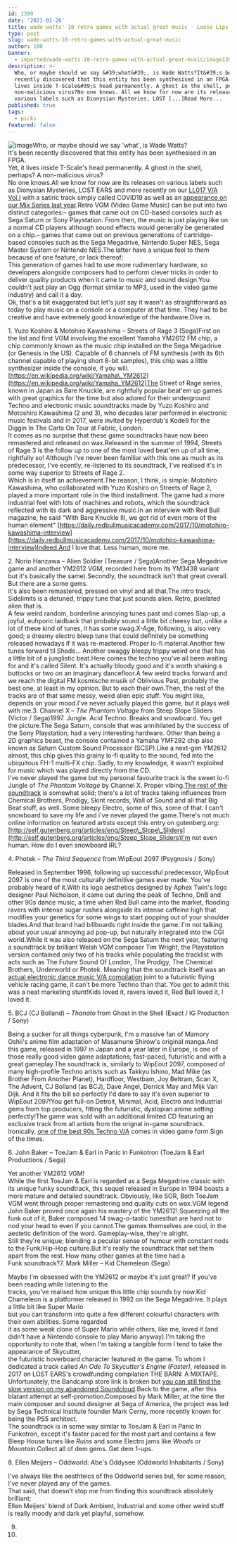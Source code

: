 ```yaml
---
id: 1399
date: '2021-01-26'
title: wade watts' 10 retro games with actual great music - Loose Lips
type: post
slug: wade-watts-10-retro-games-with-actual-great-music
author: 100
banner:
  - imported/wade-watts-10-retro-games-with-actual-great-music/image1399.jpeg
description: >-
  Who, or maybe should we say &#39;what&#39;, is Wade Watts?It&#39;s been
  recently discovered that this entity has been synthesised in an FPGA.Yet, it
  lives inside T-Scale&#39;s head permanently. A ghost in the shell, perhaps? A
  non-malicious virus?No one knows. All we know for now are its releases on
  various labels such as Dionysian Mysteries, LOST [...]Read More...
published: true
tags:
  - picks
featured: false
---
```

![image](../imported/wade-watts-10-retro-games-with-actual-great-music/image1399.jpeg)Who, or maybe should we say 'what', is Wade Watts?  
It's been recently discovered that this entity has been synthesised in an FPGA.  
Yet, it lives inside T-Scale's head permanently. A ghost in the shell, perhaps? A non-malicious virus?  
No one knows.All we know for now are its releases on various labels such as Dionysian Mysteries, LOST EARS and more recently on our [LL017 V/A Vol.I](https://looselips123.bandcamp.com/album/ll017-v-a-vol-i-in-aid-of-ruff-sqwad-arts-foundation) with a satiric track simply called COVID19 as well as an [appearance on our Mix Series last year](https://soundcloud.com/loose-lips123/loose-lips-mix-series-296-wade-watts).Retro VGM (Video Game Music) can be put into two distinct categories:– games that came out on CD-based consoles such as Sega Saturn or Sony Playstation. From then, the music is just playing like on a normal CD players although sound effects would generally be generated on a chip.– games that came out on previous generations of cartridge-based consoles such as the Sega Megadrive, Nintendo Super NES, Sega Master System or Nintendo NES.The latter have a unique feel to them because of one feature, or lack thereof;  
This generation of games had to use more rudimentary hardware, so developers alongside composers had to perform clever tricks in order to deliver quality products when it came to music and sound design.You couldn't just play an Ogg (format similar to MP3, used in the video game industry) and call it a day.  
Ok, that's a bit exaggerated but let's just say it wasn't as straightforward as today to play music on a console or a computer at that time. They had to be creative and have extremely good knowledge of the hardware.Dive in.

1\. Yuzo Koshiro & Motohiro Kawashima – Streets of Rage 3 (Sega)[](https://www.youtube.com/watch?v=kRrf-WxRsgs)First on the list and first VGM involving the excellent Yamaha YM2612 FM chip, a chip commonly known as the music chip installed on the Sega Megadrive (or Genesis in the US). Capable of 6 channels of FM synthesis (with its 6th channel capable of playing short 8-bit samples), this chip was a little synthesizer inside the console, if you will. [https://en.wikipedia.org/wiki/Yamaha\_YM2612](https://en.wikipedia.org/wiki/Yamaha_YM2612)The Street of Rage series, known in Japan as Bare Knuckle, are rightfully popular beat'em up games with great graphics for the time but also adored for their underground Techno and electronic music soundtracks made by Yuzo Koshiro and Motoshiro Kawashima (2 and 3), who decades later performed in electronic music festivals and in 2017, were invited by Hyperdub's Kode9 for the Diggin In The Carts On Tour at Fabric, London.    
It comes as no surprise that these game soundtracks have now been remastered and released on wax.Released in the summer of 1994, Streets of Rage 3 is the follow up to one of the most loved beat'em up of all time, rightfully so! Although i've never been familiar with this one as much as its predecessor, I've ecently, re-listened to its soundtrack, I've realised it's in some way superior to Streets of Rage 2.  
Which is in itself an achievement.The reason, I think, is simple: Motohiro Kawashima, who collaborated with Yuzo Koshiro on Streets of Rage 2, played a more important role in the third installment. The game had a more industrial feel with lots of machines and robots, which the soundtrack reflected with its dark and aggressive music.In an interview with Red Bull magazine, he said "With Bare Knuckle III, we got rid of even more of the human element" [https://daily.redbullmusicacademy.com/2017/10/motohiro-kawashima-interview](https://daily.redbullmusicacademy.com/2017/10/motohiro-kawashima-interview)Indeed.And I love that. Less human, more me.

2\. Norio Hanzawa – Alien Soldier (Treasure / Sega)[](https://www.youtube.com/watch?v=KuGNzc56zqo)Another Sega Megadrive game and another YM2612 VGM, recorded here from its YM3438 variant but it's basically the same).Secondly, the soundtrack isn't that great overall. But there are a some gems.  
It's also been remastered, pressed on vinyl and all that.The intro track, Sidelimits is a detuned, trippy tune that just sounds alien. Retro, pixelated alien that is.  
A few weird random, borderline annoying tunes past and comes Slap-up, a joyful, euhporic laidback that probably sound a little bit cheesy but, unlike a lot of these kind of tunes, it has some swag.X-Age, following, is also very good; a dreamy electro bleep tune that could definitely be something released nowadays if it was re-mastered. Proper lo-fi material.Another few tunes forward til Shade… Another swaggy bleepy trippy weird one that has a little bit of a junglistic beat.Here comes the techno you've all been waiting for and it's called Silent. It's actually bloody good and it's worth shaking a buttocks or two on an imaginary dancefloor.A few weird tracks forward and we reach the digital FM kosmische musik of Oblivious Past, probably the best one, at least in my opinion. But to each their own.Then, the rest of the tracks are of that same messy, weird alien epic stuff. You might like, depends on your mood.I've never actually played this game, but it plays well with me.3\. Channel X – _The Phantom Voltage_ from Steep Slope Sliders (Victor / Sega)[](https://www.youtube.com/watch?v=-mX_wXhoWXM)1997\. Jungle. Acid Techno. Breaks and snowboard. You get the picture.The Sega Saturn, console that was annihilated by the success of the Sony Playstation, had a very interesting hardware. Other than being a 2D graphics beast, the console contained a Yamaha YMF292 chip also known as Saturn Custom Sound Processor (SCSP).Like a next-gen YM2612 almost, this chip gives this grainy lo-fi quality to the sound, fed into the ubiquitous FH-1 multi-FX chip. Sadly, to my knowledge, it wasn't exploited for music which was played directly from the CD.  
I've never played the game but my personal favourite track is the sweet lo-fi Jungle of _The Phantom Voltage_ by Channel X. Proper vibing.[The rest of the soundtrack](https://www.youtube.com/watch?v=PkAK_POZqRg&list=PLRtaAHG_k8HDBarxPXZmt8NjcBd1W7iQp) is somewhat solid; there's a lot of tracks taking influences from Chemical Brothers, Prodigy, Skint records, Wall of Sound and all that Big Beat stuff, as well. Some bleepy Electro, some of this, some of that. I can't snowboard to save my life and i've never played the game.There's not much online information on featured artists except this entry on gutenberg.org: [http://self.gutenberg.org/articles/eng/Steep\_Slope\_Sliders](http://self.gutenberg.org/articles/eng/Steep_Slope_Sliders)I'm not even human. How do I even snowboard IRL?

4\. Photek – _The Third Sequence_ from WipEout 2097 (Psygnosis / Sony)

Released in September 1996, following up successful predecessor, WipEout 2097 is one of the most culturally definitive games ever made. You've probably heard of it.With its logo aesthetics designed by Aphex Twin's logo designer Paul Nicholson, it came out during the peak of Techno, DnB and other 90s dance music, a time when Red Bull came into the market, flooding ravers with intense sugar rushes alongside its intense caffeine high that modifies your genetics for some wings to start popping out of your shoulder blades.And that brand had billboards right inside the game. I'm not talking about your usual annoying ad pop-up, but naturally integrated into the CGI world.While it was also released on the Sega Saturn the next year, featuring a soundtrack by brilliant Welsh VGM composer Tim Wright, the Playstation version contained only two of his tracks while populating the tracklist with acts such as The Future Sound Of London, The Prodigy, The Chemical Brothers, Underworld or Photek. Meaning that the soundtrack itself was an [actual electronic dance music V/A compilation](https://www.youtube.com/watch?v=Dwij5-mq7Mg&list=PLsPMOz2-mpmP4b-nocgEw3BZ_W5lRtMv-) joint to a futuristic flying vehicle racing game, it can't be more Techno than that. You got to admit this was a neat marketing stunt!Kids loved it, ravers loved it, Red Bull loved it, I loved it.

5\. BCJ (CJ Bolland) – _Thanato_ from Ghost in the Shell (Exact / IG Production / Sony)

Being a sucker for all things cyberpunk, I'm a massive fan of Mamory Oshii's anime film adaptation of Masamune Shirow's original manga.And this game, released in 1997 in Japan and a year later in Europe, is one of those really good video game adaptations; fast-paced, futuristic and with a great gameplay.The soundtrack is, similarly to WipEout 2097, composed of many high-profile Techno artists such as Takkyu Ishino, Mad Mike (as Brother From Another Planet), Hardfloor, Westbam, Joy Beltram, Scan X, The Advent, CJ Bolland (as BCJ), Dave Angel, Derrick May and Mijk Van Dijk. And it fits the bill so perfectly I'd dare to say it's even superior to WipEout 2097!You get full-on Detroit, Minimal, Acid, Electro and Industrial gems from top producers, fitting the futuristic, dystopian anime setting perfectly!The game was sold with an additional limited CD featuring an exclusive track from all artists from the orignal in-game soundtrack. Ironically, [one of the best 90s Techno V/A](https://www.youtube.com/watch?v=ZWYt-P7yJ1k) comes in video game form.Sign of the times.

6\. John Baker – ToeJam & Earl in Panic in Funkotron (ToeJam & Earl Productions / Sega)

Yet another YM2612 VGM!  
While the first ToeJam & Earl is regarded as a Sega Megadrive classic with its unique funky soundtrack, this sequel released in Europe in 1994 boasts a more mature and detailed soundtrack. Obviously, like SOR, Both ToeJam VGM went through proper remastering and quality cuts on wax.VGM legend John Baker proved once again his mastery of the YM2612! Squeezing all the funk out of it, Baker composed 14 swag-o-tastic tunesthat are hard not to nod your head to even if you cannot.The games themselves are cool, in the aestetic definition of the word. Gameplay-wise, they're alright.  
Still they're unique; blending a peculiar sense of humour with constant nods to the Funk/Hip-Hop culture.But it's really the soundtrack that set them apart from the rest. How many other games at the time had a  
Funk soundtrack?7\. Mark Miller – Kid Chameleon (Sega)

Maybe I'm obsessed with the YM2612 or maybe it's just great? If you've been reading while listening to the  
tracks, you've realised how unique this little chip sounds by now.Kid Chameleon is a platformer released in 1992 on the Sega Megadrive. It plays a little bit like Super Mario  
but you can transform into quite a few different colourful characters with their own abilities. Some regarded  
it as some weak clone of Super Mario while others, like me, loved it (and didn't have a Nintendo console to play Mario anyway).I'm taking the opportunity to note that, when I'm taking a tangible form I tend to take the appearance of Skycutter,  
the futuristic hoverboard character featured in the game. To whom I dedicated a track called _An Ode To Skycutter's Engine (Faster),_ released in 2017 on LOST EARS's crowdfunding compilation THE BARN: A MIXTAPE. Unfortunately, the Bandcamp store link is broken but [you can still find the slow version on my abandoned Soundcloud](https://soundcloud.com/wade-watts/hover-dude-engine).Back to the game, after this blatant attempt at self-promotion.Composed by Mark Miller, at the time the main composer and sound designer at Sega of America, the project was led by Sega Technical Institute founder Mark Cerny, more recently known for being the PS5 architect.  
The soundtrack is in some way similar to ToeJam & Earl in Panic In Funkotron, except it's faster paced for the most part and contains a few Bleep House tunes like _Ruins_ and some Electro jams like _Woods_ or _Mountain_.Collect all of dem gems. Get dem 1-ups.

8\. Ellen Meijers – Oddworld: Abe's Oddysee (Oddworld Inhabitants / Sony)

I've always like the aesthteics of the Oddworld series but, for some reason, I've never played any of the games.  
That said, that doesn't stop me from finding this soundtrack absolutely brilliant;  
Ellen Meijers' blend of Dark Ambient, Industrial and some other weird stuff is really moody and dark yet playful, somehow.

9.

10.